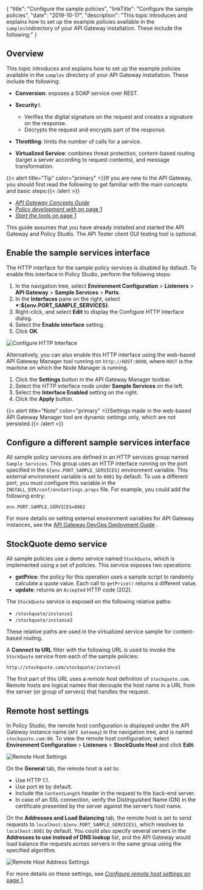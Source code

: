 {
"title": "Configure the sample policies",
"linkTitle": "Configure the sample policies",
"date": "2019-10-17",
"description": "This topic introduces and explains how to set up the example policies available in the `samples`\\ndirectory of your API Gateway installation. These include the following:"
}
﻿
<div id="p_sample_policies_overview">

Overview
--------

This topic introduces and explains how to set up the example policies available in the `samples`
directory of your API Gateway installation. These include the following:

-   **Conversion**: exposes a SOAP service over REST.
-   **Security**:\
    -   Verifies the digital signature on the request and creates a signature on the response.
    -   Decrypts the request and encrypts part of the response.

    >
-   **Throttling**: limits the number of calls for a service.
-   **Virtualized Service**: combines threat protection, content-based routing (target a server according to request contents), and message transformation.

{{< alert title="Tip" color="primary" >}}If you are new to the API Gateway, you should first read the following to get familiar with the main concepts and basic steps:{{< /alert >}}
<div class="indentTable">

-   *[API Gateway Concepts Guide](/bundle/APIGateway_77_ConceptsGuide_allOS_en_HTML5)*
-   [*Policy development with* on page 1](gs_concepts.htm)
-   [*Start the tools* on page 1](../CommonTopics/gs_getting_started.htm)

</div>

This guide assumes that you have already installed and started the API Gateway and Policy Studio. The API Tester client GUI testing tool is optional.

</div>

<div id="p_sample_policies_enable_port">

Enable the sample services interface
------------------------------------

The HTTP interface for the sample policy services is disabled by default. To enable this interface in Policy Studio, perform the following steps:

1.  In the navigation tree, select **Environment Configuration** > **Listeners** > **API Gateway** > **Sample Services** > **Ports**.
2.  In the **Interfaces** pane on the right, select **\*:\${env.PORT\_SAMPLE\_SERVICES}**.
3.  Right-click, and select **Edit**
    to display the Configure HTTP Interface
    dialog.
4.  Select the **Enable interface**
    setting.
5.  Click **OK**.

![Configure HTTP Interface](/Images/docbook/images/samples/enable_interface.png)

Alternatively, you can also enable this HTTP interface using the web-based API Gateway Manager tool running on `http://HOST:8090`, where `HOST`
is the machine on which the Node Manager is running.

1.  Click the **Settings**
    button in the API Gateway Manager toolbar.
2.  Select the HTTP interface node under **Sample Services**
    on the left.
3.  Select the **Interface Enabled**
    setting on the right.
4.  Click the **Apply**
    button.

{{< alert title="Note" color="primary" >}}Settings made in the web-based API Gateway Manager tool are dynamic settings only, which are not persisted.{{< /alert >}}

</div>

<div id="p_sample_policies_set_port">

Configure a different sample services interface
-----------------------------------------------

All sample policy services are defined in an HTTP services group named `Sample Services`. This group uses an HTTP interface running on the port specified in the `${env.PORT_SAMPLE_SERVICES}`
environment variable. This external environment variable is set to `8081`
by default. To use a different port, you must configure this variable in the `INSTALL_DIR/conf/envSettings.props`
file. For example, you could add the following entry:

    env.PORT.SAMPLE.SERVICES=8082

For more details on setting external environment variables for API Gateway instances, see the
[API Gateway DevOps Deployment Guide](/bundle/APIGateway_77_PromotionGuide_allOS_en_HTML5/)
.

</div>

<div id="p_sample_policies_stockquote">

StockQuote demo service
-----------------------

All sample policies use a demo service named `StockQuote`, which is implemented using a set of policies. This service exposes two operations:

-   **getPrice**: the policy for this operation uses a sample script to randomly calculate a quote value. Each call to `getPrice()`
    returns a different value.
-   **update**: returns an `Accepted`
    HTTP code (202).

The `StockQuote`
service is exposed on the following relative paths:

-   `/stockquote/instance1`
-   `/stockquote/instance2`

These relative paths are used in the virtualized service sample for content-based routing.

A **Connect to URL**
filter with the following URL is used to invoke the `StockQuote`
service from each of the sample policies:

    http://stockquote.com/stockquote/instance1

The first part of this URL uses a *remote host*
definition of `stockquote.com`. Remote hosts are logical names that decouple the host name in a URL from the server (or group of servers) that handles the request.

</div>

<div id="p_sample_policies_remote_host">

Remote host settings
--------------------

In Policy Studio, the remote host configuration is displayed under the API Gateway instance name (`API Gateway`) in the navigation tree, and is named `stockquote.com:80`. To view the remote host configuration, select **Environment Configuration** > **Listeners** > **StockQuote Host** and click **Edit**:

![Remote Host Settings](/Images/docbook/images/samples/remote_host_settings.png)

On the **General**
tab, the remote host is set to:

-   Use HTTP 1.1.
-   Use port `80`
    by default.
-   Include the `ContentLength`
    header in the request to the back-end server.
-   In case of an SSL connection, verify the Distinguished Name (DN) in the certificate presented by the server against the server’s host name.

On the **Addresses and Load Balancing**
tab, the remote host is set to send requests to `localhost:${env.PORT_SAMPLE_SERVICES}`, which resolves to `localhost:8081`
by default. You could also specify several servers in the **Addresses to use instead of DNS lookup**
list, and the API Gateway would load balance the requests across servers in the same group using the specified algorithm.

![Remote Host Address Settings](/Images/docbook/images/samples/remote_host_address_settings.png)

For more details on these settings, see [*Configure remote host settings* on page 1](general_remote_hosts.htm).

</div>
